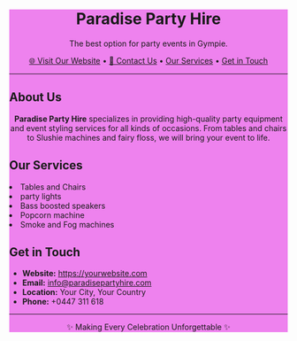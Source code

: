 <!-- README.md -->
<div style="background-color:Violet;"</h1>

<h1 align="center"> Paradise Party Hire </h1>

<p align="center">
  The best option for party events in Gympie.
</p>

<p align="center">
  <a href="https://yourwebsite.com" target="_blank">🌐 Visit Our Website</a> •
  <a href="mailto:info@paradisepartyhire.com">📧 Contact Us</a> •
  <a href="#services"> Our Services</a> •
  <a href="#get-in-touch"> Get in Touch</a>
</p>

<hr>

<h2> About Us</h2>

<p align="center">
  <strong>Paradise Party Hire</strong> specializes in providing high-quality party equipment and event styling services
  for all kinds of occasions. From tables and chairs to Slushie machines and fairy floss, we will bring your event to life.
</p>

<h2 id="services"> Our Services</h2>


  <p align="center">
  <Slushie machine hire>
  <li>Tables and Chairs </li>
  <li>party lights</li>
  <li>Bass boosted speakers</li>
  <li>Popcorn machine</li>
  <li>Smoke and Fog machines</li>
</ul>
<p align="center">
<h2 id="get-in-touch"> Get in Touch</h2>

<ul>
  <p align="center">
  <li> <strong>Website:</strong> <a href="https://paradisepartyrentals.com" target="_blank">https://yourwebsite.com</a></li>
  <li> <strong>Email:</strong> <a href="mailto:gympieparadisepartyrentals@gmail.com">info@paradisepartyhire.com</a></li>
  <li> <strong>Location:</strong> Your City, Your Country</li>
  <li> <strong>Phone:</strong> +0447 311 618</li>
</ul>

<hr>

<p align="center">✨ Making Every Celebration Unforgettable ✨</p>
